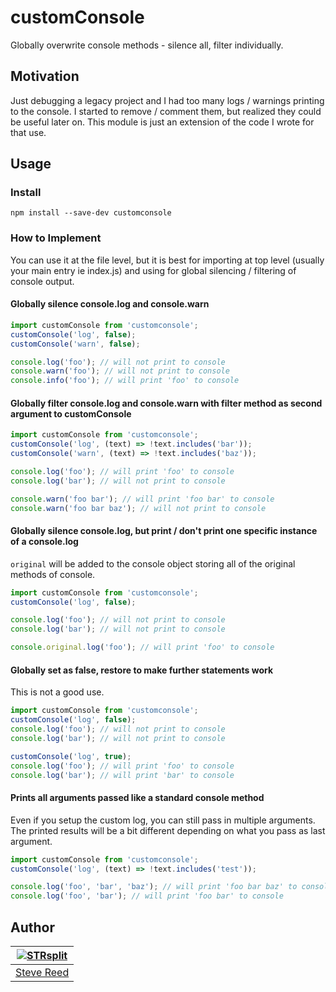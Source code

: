 # customConsole
Globally overwrite console methods - silence all, filter individually.

## Motivation
Just debugging a legacy project and I had too many logs / warnings printing to the console. I started to remove / comment them, but realized they could be useful later on. This module is just an extension of the code I wrote for that use.

## Usage
### Install
```
npm install --save-dev customconsole
```

### How to Implement
You can use it at the file level, but it is best for importing at top level (usually your main entry ie index.js) and using for global silencing / filtering of console output. 

#### Globally silence console.log and console.warn
```javascript
import customConsole from 'customconsole';
customConsole('log', false);
customConsole('warn', false);

console.log('foo'); // will not print to console
console.warn('foo'); // will not print to console
console.info('foo'); // will print 'foo' to console
```

#### Globally filter console.log and console.warn with filter method as second argument to customConsole

```javascript
import customConsole from 'customconsole';
customConsole('log', (text) => !text.includes('bar'));
customConsole('warn', (text) => !text.includes('baz'));

console.log('foo'); // will print 'foo' to console
console.log('bar'); // will not print to console

console.warn('foo bar'); // will print 'foo bar' to console
console.warn('foo bar baz'); // will not print to console

```

#### Globally silence console.log, but print / don't print one specific instance of a console.log
`original` will be added to the console object storing all of the original methods of console.

```javascript
import customConsole from 'customconsole';
customConsole('log', false);

console.log('foo'); // will not print to console
console.log('bar'); // will not print to console

console.original.log('foo'); // will print 'foo' to console

```
#### Globally set as false, restore to make further statements work
This is not a good use.

```javascript
import customConsole from 'customconsole';
customConsole('log', false);
console.log('foo'); // will not print to console
console.log('bar'); // will not print to console

customConsole('log', true);
console.log('foo'); // will print 'foo' to console
console.log('bar'); // will print 'bar' to console


```
#### Prints all arguments passed like a standard console method
Even if you setup the custom log, you can still pass in multiple arguments. The printed results will be a bit different depending on what you pass as last argument.

```javascript
import customConsole from 'customconsole';
customConsole('log', (text) => !text.includes('test'));

console.log('foo', 'bar', 'baz'); // will print 'foo bar baz' to console
console.log('foo', 'bar'); // will print 'foo bar' to console

```

## Author
[![STRsplit](https://github.com/STRsplit.png?size=100)](https://github.com/STRsplit) | 
---|
[Steve Reed](https://github.com/STRsplit) |

